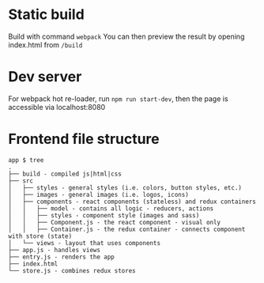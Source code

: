 # Static build
Build with command `webpack`
You can then preview the result by opening index.html from `/build`

# Dev server
For webpack hot re-loader, run `npm run start-dev`, then the page is
accessible via localhost:8080

# Frontend file structure
```
app $ tree
.
├── build - compiled js|html|css
├── src
│   ├── styles - general styles (i.e. colors, button styles, etc.)
│   ├── images - general images (i.e. logos, icons)
│   ├── components - react components (stateless) and redux containers
│   │   ├── model - contains all logic - reducers, actions
│   │   ├── styles - component style (images and sass)
│   │   ├── Component.js - the react component - visual only
│   │   ├── Container.js - the redux container - connects component with store (state)
│   └── views - layout that uses components
├── app.js - handles views
├── entry.js - renders the app
├── index.html
└── store.js - combines redux stores
```

